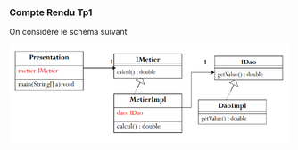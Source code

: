 <h3>Compte Rendu Tp1</h3>
<p>
On considère le schéma suivant<br>
<center><img src="github/assets/0.png"></center>


